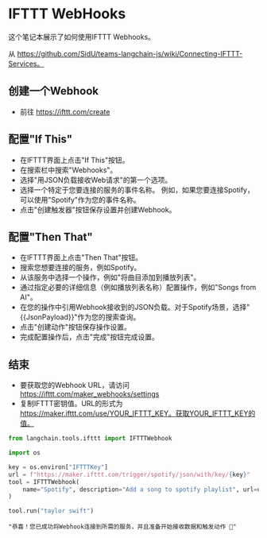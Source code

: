 # IFTTT WebHooks

这个笔记本展示了如何使用IFTTT Webhooks。

从 https://github.com/SidU/teams-langchain-js/wiki/Connecting-IFTTT-Services。

## 创建一个Webhook

- 前往 https://ifttt.com/create

## 配置"If This"

- 在IFTTT界面上点击"If This"按钮。
- 在搜索栏中搜索"Webhooks"。
- 选择"用JSON负载接收Web请求"的第一个选项。
- 选择一个特定于您要连接的服务的事件名称。
例如，如果您要连接Spotify，可以使用"Spotify"作为您的事件名称。
- 点击"创建触发器"按钮保存设置并创建Webhook。

## 配置"Then That"

- 在IFTTT界面上点击"Then That"按钮。
- 搜索您想要连接的服务，例如Spotify。
- 从该服务中选择一个操作，例如"将曲目添加到播放列表"。
- 通过指定必要的详细信息（例如播放列表名称）配置操作，例如"Songs from AI"。
- 在您的操作中引用Webhook接收到的JSON负载。对于Spotify场景，选择"{{JsonPayload}}"作为您的搜索查询。
- 点击"创建动作"按钮保存操作设置。
- 完成配置操作后，点击"完成"按钮完成设置。

## 结束

- 要获取您的Webhook URL，请访问 https://ifttt.com/maker_webhooks/settings
- 复制IFTTT密钥值。URL的形式为 https://maker.ifttt.com/use/YOUR_IFTTT_KEY。获取YOUR_IFTTT_KEY的值。

```python
from langchain.tools.ifttt import IFTTTWebhook
```

```python
import os

key = os.environ["IFTTTKey"]
url = f"https://maker.ifttt.com/trigger/spotify/json/with/key/{key}"
tool = IFTTTWebhook(
    name="Spotify", description="Add a song to spotify playlist", url=url
)
```

```python
tool.run("taylor swift")
```
```
"恭喜！您已成功将Webhook连接到所需的服务，并且准备开始接收数据和触发动作 🎉"
```

```python

```